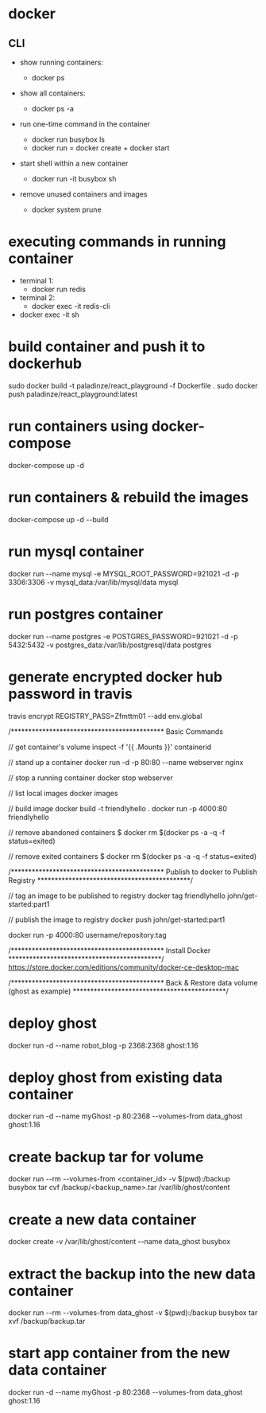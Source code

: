 # docker

## CLI
- show running containers:
  - docker ps
- show all containers: 
  - docker ps -a
- run one-time command in the container
  - docker run busybox ls
  - docker run = docker create + docker start
- start shell within a new container
  - docker run -it busybox sh

- remove unused containers and images
  - docker system prune

# executing commands in running container
- terminal 1:
  - docker run redis
- terminal 2:
  - docker exec -it <containerId> redis-cli
- docker exec -it <containerId> sh





# build container and push it to dockerhub
sudo docker build -t paladinze/react_playground -f Dockerfile .
sudo docker push paladinze/react_playground:latest


# run containers using docker-compose
docker-compose up -d

# run containers & rebuild the images
docker-compose up -d --build


# run mysql container
docker run --name mysql -e MYSQL_ROOT_PASSWORD=921021 -d -p 3306:3306 -v mysql_data:/var/lib/mysql/data mysql

# run postgres container
docker run --name postgres -e POSTGRES_PASSWORD=921021 -d -p 5432:5432 -v postgres_data:/var/lib/postgresql/data postgres

# generate encrypted docker hub password in travis
travis encrypt REGISTRY_PASS=Zfmttm01 --add env.global



/********************************************
Basic Commands

// get container's volume
inspect -f '{{ .Mounts }}' containerid

// stand up a container
docker run -d -p 80:80 --name webserver nginx

// stop a running container
docker stop webserver

// list local images
docker images

// build image
docker build -t friendlyhello .
docker run -p 4000:80 friendlyhello

// remove abandoned containers
$ docker rm $(docker ps -a -q -f status=exited)

// remove exited containers
$ docker rm $(docker ps -a -q -f status=exited)

/********************************************
Publish to docker to Publish Registry
********************************************/

// tag an image to be published to registry
docker tag friendlyhello john/get-started:part1

// publish the image to registry
docker push john/get-started:part1

docker run -p 4000:80 username/repository:tag


/********************************************
Install Docker
********************************************/
https://store.docker.com/editions/community/docker-ce-desktop-mac

/********************************************
Back & Restore data volume (ghost as example)
********************************************/
# deploy ghost
docker run -d --name robot_blog -p 2368:2368 ghost:1.16

# deploy ghost from existing data container
docker run -d --name myGhost -p 80:2368 --volumes-from data_ghost ghost:1.16

# create backup tar for volume
docker run --rm --volumes-from <container_id> -v $(pwd):/backup busybox tar cvf /backup/<backup_name>.tar /var/lib/ghost/content

# create a new data container
docker create -v /var/lib/ghost/content --name data_ghost busybox

# extract the backup into the new data container
docker run --rm --volumes-from data_ghost -v $(pwd):/backup busybox tar xvf /backup/backup.tar

# start app container from the new data container
docker run -d --name myGhost -p 80:2368 --volumes-from data_ghost ghost:1.16
